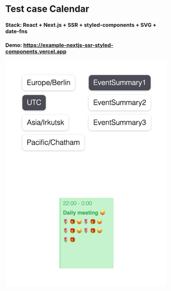 # Test case Calendar

### Stack: React + Next.js + SSR + styled-components + SVG + date-fns

### Demo: https://example-nextjs-ssr-styled-components.vercel.app 

![](assets/screenshot.png)
